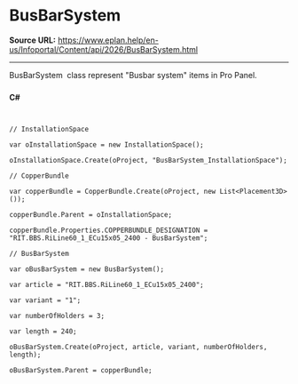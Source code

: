 # BusBarSystem

**Source URL:** https://www.eplan.help/en-us/Infoportal/Content/api/2026/BusBarSystem.html

---

BusBarSystem  class represent "Busbar system" items in Pro Panel.

### 

**C#**

```


// InstallationSpace

var oInstallationSpace = new InstallationSpace();

oInstallationSpace.Create(oProject, "BusBarSystem_InstallationSpace");

// CopperBundle

var copperBundle = CopperBundle.Create(oProject, new List<Placement3D>());

copperBundle.Parent = oInstallationSpace;

copperBundle.Properties.COPPERBUNDLE_DESIGNATION = "RIT.BBS.RiLine60_1_ECu15x05_2400 - BusBarSystem";

// BusBarSystem

var oBusBarSystem = new BusBarSystem();

var article = "RIT.BBS.RiLine60_1_ECu15x05_2400";

var variant = "1";

var numberOfHolders = 3;

var length = 240;

oBusBarSystem.Create(oProject, article, variant, numberOfHolders, length);

oBusBarSystem.Parent = copperBundle;

```

